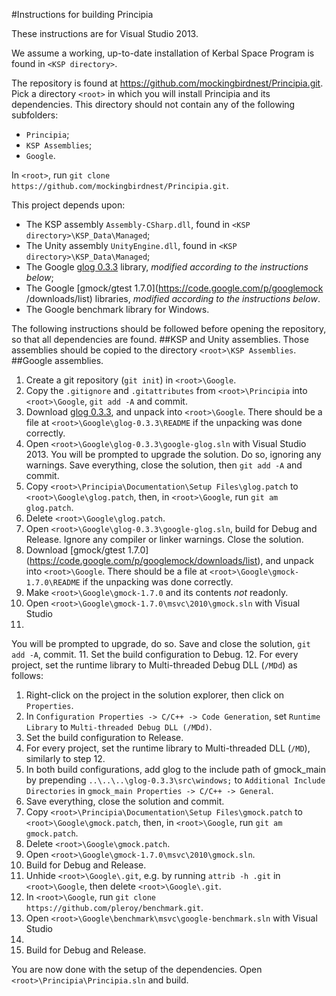 #Instructions for building Principia

These instructions are for Visual Studio 2013.

We assume a working, up-to-date installation of Kerbal Space Program is found in
`<KSP directory>`.

The repository is found at https://github.com/mockingbirdnest/Principia.git.
Pick a directory `<root>` in which you will install Principia and its
dependencies.
This directory should not contain any of the following subfolders:
- `Principia`;
- `KSP Assemblies`;
- `Google`.

In `<root>`, run `git clone https://github.com/mockingbirdnest/Principia.git`.

This project depends upon:
- The KSP assembly `Assembly-CSharp.dll`, found in 
`<KSP directory>\KSP_Data\Managed`;
- The Unity assembly `UnityEngine.dll`, found in
`<KSP directory>\KSP_Data\Managed`;
- The Google [glog 0.3.3](https://code.google.com/p/google-glog/downloads/list)
library, *modified according to the instructions below*;
- The Google [gmock/gtest 1.7.0](https://code.google.com/p/googlemock
/downloads/list) libraries, *modified according to the instructions below*.
- The Google benchmark library for Windows.

The following instructions should be followed before opening the repository, so
that all dependencies are found.
##KSP and Unity assemblies.
Those assemblies should be copied to the directory `<root>\KSP Assemblies`.
##Google assemblies.
1. Create a git repository (`git init`) in `<root>\Google`.
2. Copy the `.gitignore` and `.gitattributes` from `<root>\Principia` into 
`<root>\Google`, `git add -A` and commit.
3. Download [glog 0.3.3](https://code.google.com/p/google-glog/downloads/list),
and unpack into `<root>\Google`.
There should be a file at `<root>\Google\glog-0.3.3\README` if the unpacking was
done correctly.
4. Open `<root>\Google\glog-0.3.3\google-glog.sln` with Visual Studio 2013. You
will be prompted to upgrade the solution. Do so, ignoring any warnings. Save
everything, close the solution, then `git add -A` and commit.
5. Copy `<root>\Principia\Documentation\Setup Files\glog.patch` to
`<root>\Google\glog.patch`, then, in `<root>\Google`, run `git am glog.patch`.
6. Delete `<root>\Google\glog.patch`.
7. Open `<root>\Google\glog-0.3.3\google-glog.sln`, build for Debug and Release.
Ignore any compiler or linker warnings. Close the solution.
8. Download [gmock/gtest 1.7.0]
(https://code.google.com/p/googlemock/downloads/list), and unpack into
`<root>\Google`. There should be a file at `<root>\Google\gmock-1.7.0\README`
if the unpacking was done correctly.
9. Make `<root>\Google\gmock-1.7.0` and its contents *not* readonly.
10. Open `<root>\Google\gmock-1.7.0\msvc\2010\gmock.sln` with Visual Studio
2013.
You will be prompted to upgrade, do so. Save and close the solution,
`git add -A`, commit.
11. Set the build configuration to Debug.
12. For every project, set the runtime library to Multi-threaded Debug DLL
(`/MDd`) as follows:
  1. Right-click on the project in the solution explorer, then click on
  `Properties`.
  2. In `Configuration Properties -> C/C++ -> Code Generation`, set
  `Runtime Library` to `Multi-threaded Debug DLL (/MDd)`.
13. Set the build configuration to Release.
14. For every project, set the runtime library to Multi-threaded DLL
(`/MD`), similarly to step 12.
15. In both build configurations, add glog to the include path of gmock_main by
prepending `..\..\..\glog-0.3.3\src\windows;` to `Additional Include
Directories`
in `gmock_main Properties -> C/C++ -> General`.
16. Save everything, close the solution and commit.
17. Copy `<root>\Principia\Documentation\Setup Files\gmock.patch` to
`<root>\Google\gmock.patch`, then, in `<root>\Google`, run `git am gmock.patch`.
18. Delete `<root>\Google\gmock.patch`.
19. Open `<root>\Google\gmock-1.7.0\msvc\2010\gmock.sln`.
20. Build for Debug and Release.
21. Unhide `<root>\Google\.git`, e.g. by running `attrib -h .git` in
`<root>\Google`, then delete `<root>\Google\.git`.
22. In `<root>\Google`, run `git clone https://github.com/pleroy/benchmark.git`.
23. Open `<root>\Google\benchmark\msvc\google-benchmark.sln` with Visual Studio
2013.
24. Build for Debug and Release.

You are now done with the setup of the dependencies.
Open `<root>\Principia\Principia.sln` and build.
